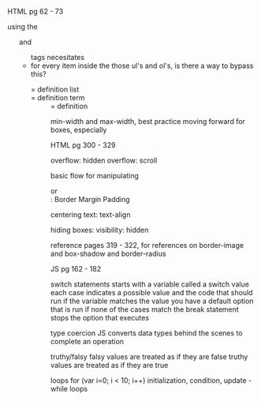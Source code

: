 HTML
pg 62 - 73

using the <ol> and <ul> tags necesitates <li> for every item inside the those ul's and ol's, is there a way to bypass this?

<dl> = definition list 
<dt> = definition term 
<dd> = definition

min-width and max-width, best practice moving forward for boxes, especially


HTML
pg 300 - 329

overflow: hidden
overflow: scroll 

basic flow for manipulating <div> or <section>:
Border
Margin
Padding 

centering text:
text-align

hiding boxes:
visibility: hidden

reference pages 319 - 322, for references on border-image and box-shadow and border-radius

JS
pg 162 - 182

switch statements
    starts with a variable called a switch value
    each case indicates a possible value and the code that should run if the variable matches the value
    you have a default option that is run if none of the cases match 
    the break statement stops the option that executes 

type coercion
    JS converts data types behind the scenes to complete an operation 

truthy/falsy
    falsy values are treated as if they are false 
    truthy values are treated as if they are true 

loops 
    for (var i=0; i < 10; i++)
    initialization, condition, update 
    - while loops 
    

